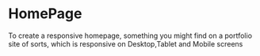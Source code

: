 # HomePage
To create a responsive homepage, something you might find on a portfolio site of sorts, which is responsive on Desktop,Tablet and Mobile screens
